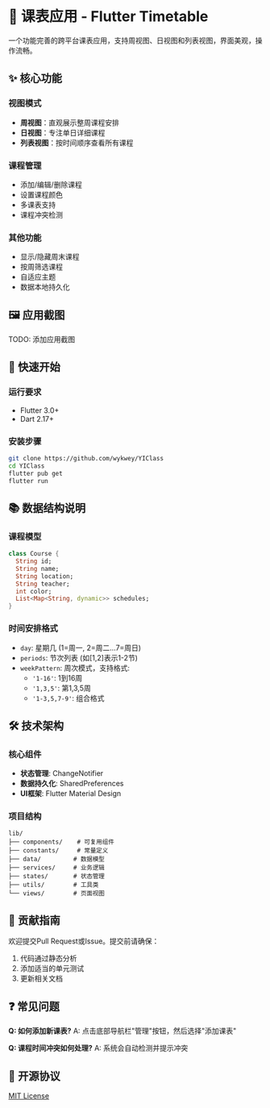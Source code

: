 # 📅 课表应用 - Flutter Timetable

一个功能完善的跨平台课表应用，支持周视图、日视图和列表视图，界面美观，操作流畅。

## ✨ 核心功能

### 视图模式
- **周视图**：直观展示整周课程安排
- **日视图**：专注单日详细课程
- **列表视图**：按时间顺序查看所有课程

### 课程管理
- 添加/编辑/删除课程
- 设置课程颜色
- 多课表支持
- 课程冲突检测

### 其他功能
- 显示/隐藏周末课程
- 按周筛选课程
- 自适应主题
- 数据本地持久化

## 🖼️ 应用截图

TODO: 添加应用截图

## 🚀 快速开始

### 运行要求
- Flutter 3.0+
- Dart 2.17+

### 安装步骤
```bash
git clone https://github.com/wykwey/YIClass
cd YIClass
flutter pub get
flutter run
```

## 📚 数据结构说明

### 课程模型
```dart
class Course {
  String id;
  String name;
  String location;
  String teacher;
  int color;
  List<Map<String, dynamic>> schedules;
}
```

### 时间安排格式
- `day`: 星期几 (1=周一, 2=周二...7=周日)
- `periods`: 节次列表 (如[1,2]表示1-2节)
- `weekPattern`: 周次模式，支持格式:
  - `'1-16'`: 1到16周
  - `'1,3,5'`: 第1,3,5周
  - `'1-3,5,7-9'`: 组合格式

## 🛠️ 技术架构

### 核心组件
- **状态管理**: ChangeNotifier
- **数据持久化**: SharedPreferences
- **UI框架**: Flutter Material Design

### 项目结构
```
lib/
├── components/    # 可复用组件
├── constants/     # 常量定义
├── data/         # 数据模型
├── services/     # 业务逻辑
├── states/       # 状态管理
├── utils/        # 工具类
└── views/        # 页面视图
```

## 🤝 贡献指南

欢迎提交Pull Request或Issue。提交前请确保：
1. 代码通过静态分析
2. 添加适当的单元测试
3. 更新相关文档

## ❓ 常见问题

**Q: 如何添加新课表?**
A: 点击底部导航栏"管理"按钮，然后选择"添加课表"

**Q: 课程时间冲突如何处理?**
A: 系统会自动检测并提示冲突

## 📄 开源协议

[MIT License](LICENSE)
